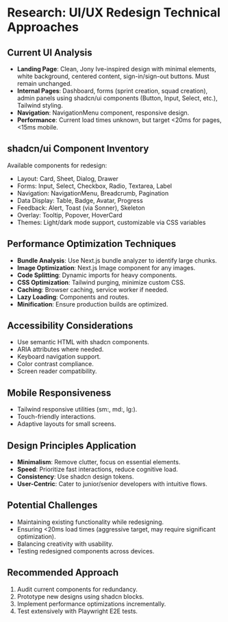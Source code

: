 # Research: UI/UX Redesign Technical Approaches

## Current UI Analysis
- **Landing Page**: Clean, Jony Ive-inspired design with minimal elements, white background, centered content, sign-in/sign-out buttons. Must remain unchanged.
- **Internal Pages**: Dashboard, forms (sprint creation, squad creation), admin panels using shadcn/ui components (Button, Input, Select, etc.), Tailwind styling.
- **Navigation**: NavigationMenu component, responsive design.
- **Performance**: Current load times unknown, but target <20ms for pages, <15ms mobile.

## shadcn/ui Component Inventory
Available components for redesign:
- Layout: Card, Sheet, Dialog, Drawer
- Forms: Input, Select, Checkbox, Radio, Textarea, Label
- Navigation: NavigationMenu, Breadcrumb, Pagination
- Data Display: Table, Badge, Avatar, Progress
- Feedback: Alert, Toast (via Sonner), Skeleton
- Overlay: Tooltip, Popover, HoverCard
- Themes: Light/dark mode support, customizable via CSS variables

## Performance Optimization Techniques
- **Bundle Analysis**: Use Next.js bundle analyzer to identify large chunks.
- **Image Optimization**: Next.js Image component for any images.
- **Code Splitting**: Dynamic imports for heavy components.
- **CSS Optimization**: Tailwind purging, minimize custom CSS.
- **Caching**: Browser caching, service worker if needed.
- **Lazy Loading**: Components and routes.
- **Minification**: Ensure production builds are optimized.

## Accessibility Considerations
- Use semantic HTML with shadcn components.
- ARIA attributes where needed.
- Keyboard navigation support.
- Color contrast compliance.
- Screen reader compatibility.

## Mobile Responsiveness
- Tailwind responsive utilities (sm:, md:, lg:).
- Touch-friendly interactions.
- Adaptive layouts for small screens.

## Design Principles Application
- **Minimalism**: Remove clutter, focus on essential elements.
- **Speed**: Prioritize fast interactions, reduce cognitive load.
- **Consistency**: Use shadcn design tokens.
- **User-Centric**: Cater to junior/senior developers with intuitive flows.

## Potential Challenges
- Maintaining existing functionality while redesigning.
- Ensuring <20ms load times (aggressive target, may require significant optimization).
- Balancing creativity with usability.
- Testing redesigned components across devices.

## Recommended Approach
1. Audit current components for redundancy.
2. Prototype new designs using shadcn blocks.
3. Implement performance optimizations incrementally.
4. Test extensively with Playwright E2E tests.